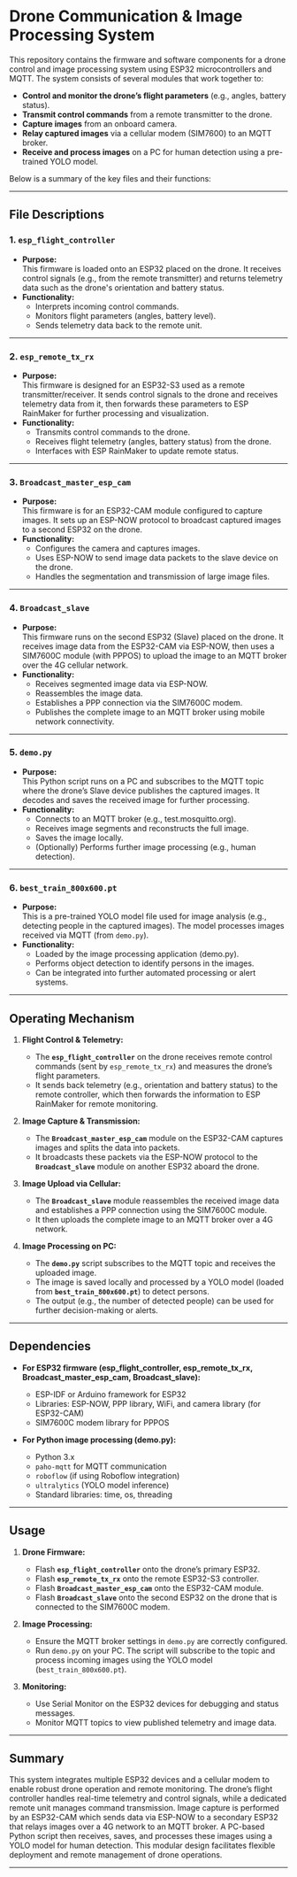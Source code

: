 # Drone Communication & Image Processing System

This repository contains the firmware and software components for a drone control and image processing system using ESP32 microcontrollers and MQTT. The system consists of several modules that work together to:
  
- **Control and monitor the drone’s flight parameters** (e.g., angles, battery status).
- **Transmit control commands** from a remote transmitter to the drone.
- **Capture images** from an onboard camera.
- **Relay captured images** via a cellular modem (SIM7600) to an MQTT broker.
- **Receive and process images** on a PC for human detection using a pre-trained YOLO model.

Below is a summary of the key files and their functions:

---

## File Descriptions

### 1. `esp_flight_controller`
- **Purpose:**  
  This firmware is loaded onto an ESP32 placed on the drone. It receives control signals (e.g., from the remote transmitter) and returns telemetry data such as the drone's orientation and battery status.
- **Functionality:**  
  - Interprets incoming control commands.
  - Monitors flight parameters (angles, battery level).
  - Sends telemetry data back to the remote unit.

---

### 2. `esp_remote_tx_rx`
- **Purpose:**  
  This firmware is designed for an ESP32-S3 used as a remote transmitter/receiver. It sends control signals to the drone and receives telemetry data from it, then forwards these parameters to ESP RainMaker for further processing and visualization.
- **Functionality:**  
  - Transmits control commands to the drone.
  - Receives flight telemetry (angles, battery status) from the drone.
  - Interfaces with ESP RainMaker to update remote status.

---

### 3. `Broadcast_master_esp_cam`
- **Purpose:**  
  This firmware is for an ESP32-CAM module configured to capture images. It sets up an ESP-NOW protocol to broadcast captured images to a second ESP32 on the drone.
- **Functionality:**  
  - Configures the camera and captures images.
  - Uses ESP-NOW to send image data packets to the slave device on the drone.
  - Handles the segmentation and transmission of large image files.

---

### 4. `Broadcast_slave`
- **Purpose:**  
  This firmware runs on the second ESP32 (Slave) placed on the drone. It receives image data from the ESP32-CAM via ESP-NOW, then uses a SIM7600C module (with PPPOS) to upload the image to an MQTT broker over the 4G cellular network.
- **Functionality:**  
  - Receives segmented image data via ESP-NOW.
  - Reassembles the image data.
  - Establishes a PPP connection via the SIM7600C modem.
  - Publishes the complete image to an MQTT broker using mobile network connectivity.

---

### 5. `demo.py`
- **Purpose:**  
  This Python script runs on a PC and subscribes to the MQTT topic where the drone’s Slave device publishes the captured images. It decodes and saves the received image for further processing.
- **Functionality:**  
  - Connects to an MQTT broker (e.g., test.mosquitto.org).
  - Receives image segments and reconstructs the full image.
  - Saves the image locally.
  - (Optionally) Performs further image processing (e.g., human detection).

---

### 6. `best_train_800x600.pt`
- **Purpose:**  
  This is a pre-trained YOLO model file used for image analysis (e.g., detecting people in the captured images). The model processes images received via MQTT (from `demo.py`).
- **Functionality:**  
  - Loaded by the image processing application (demo.py).
  - Performs object detection to identify persons in the images.
  - Can be integrated into further automated processing or alert systems.

---

## Operating Mechanism

1. **Flight Control & Telemetry:**
   - The **`esp_flight_controller`** on the drone receives remote control commands (sent by `esp_remote_tx_rx`) and measures the drone’s flight parameters.
   - It sends back telemetry (e.g., orientation and battery status) to the remote controller, which then forwards the information to ESP RainMaker for remote monitoring.

2. **Image Capture & Transmission:**
   - The **`Broadcast_master_esp_cam`** module on the ESP32-CAM captures images and splits the data into packets.
   - It broadcasts these packets via the ESP-NOW protocol to the **`Broadcast_slave`** module on another ESP32 aboard the drone.

3. **Image Upload via Cellular:**
   - The **`Broadcast_slave`** module reassembles the received image data and establishes a PPP connection using the SIM7600C module.
   - It then uploads the complete image to an MQTT broker over a 4G network.

4. **Image Processing on PC:**
   - The **`demo.py`** script subscribes to the MQTT topic and receives the uploaded image.
   - The image is saved locally and processed by a YOLO model (loaded from **`best_train_800x600.pt`**) to detect persons.
   - The output (e.g., the number of detected people) can be used for further decision-making or alerts.

---

## Dependencies

- **For ESP32 firmware (esp_flight_controller, esp_remote_tx_rx, Broadcast_master_esp_cam, Broadcast_slave):**
  - ESP-IDF or Arduino framework for ESP32
  - Libraries: ESP-NOW, PPP library, WiFi, and camera library (for ESP32-CAM)
  - SIM7600C modem library for PPPOS

- **For Python image processing (demo.py):**
  - Python 3.x
  - `paho-mqtt` for MQTT communication
  - `roboflow` (if using Roboflow integration)
  - `ultralytics` (YOLO model inference)
  - Standard libraries: time, os, threading

---

## Usage

1. **Drone Firmware:**
   - Flash **`esp_flight_controller`** onto the drone’s primary ESP32.
   - Flash **`esp_remote_tx_rx`** onto the remote ESP32-S3 controller.
   - Flash **`Broadcast_master_esp_cam`** onto the ESP32-CAM module.
   - Flash **`Broadcast_slave`** onto the second ESP32 on the drone that is connected to the SIM7600C modem.

2. **Image Processing:**
   - Ensure the MQTT broker settings in `demo.py` are correctly configured.
   - Run `demo.py` on your PC. The script will subscribe to the topic and process incoming images using the YOLO model (`best_train_800x600.pt`).

3. **Monitoring:**
   - Use Serial Monitor on the ESP32 devices for debugging and status messages.
   - Monitor MQTT topics to view published telemetry and image data.

---

## Summary

This system integrates multiple ESP32 devices and a cellular modem to enable robust drone operation and remote monitoring. The drone’s flight controller handles real-time telemetry and control signals, while a dedicated remote unit manages command transmission. Image capture is performed by an ESP32-CAM which sends data via ESP-NOW to a secondary ESP32 that relays images over a 4G network to an MQTT broker. A PC-based Python script then receives, saves, and processes these images using a YOLO model for human detection. This modular design facilitates flexible deployment and remote management of drone operations.

---
